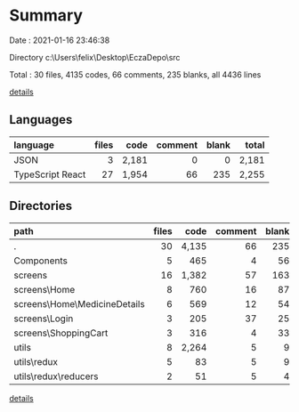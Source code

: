 # Summary

Date : 2021-01-16 23:46:38

Directory c:\Users\felix\Desktop\EczaDepo\src

Total : 30 files,  4135 codes, 66 comments, 235 blanks, all 4436 lines

[details](details.md)

## Languages
| language | files | code | comment | blank | total |
| :--- | ---: | ---: | ---: | ---: | ---: |
| JSON | 3 | 2,181 | 0 | 0 | 2,181 |
| TypeScript React | 27 | 1,954 | 66 | 235 | 2,255 |

## Directories
| path | files | code | comment | blank | total |
| :--- | ---: | ---: | ---: | ---: | ---: |
| . | 30 | 4,135 | 66 | 235 | 4,436 |
| Components | 5 | 465 | 4 | 56 | 525 |
| screens | 16 | 1,382 | 57 | 163 | 1,602 |
| screens\Home | 8 | 760 | 16 | 87 | 863 |
| screens\Home\MedicineDetails | 6 | 569 | 12 | 54 | 635 |
| screens\Login | 3 | 205 | 37 | 25 | 267 |
| screens\ShoppingCart | 3 | 316 | 4 | 33 | 353 |
| utils | 8 | 2,264 | 5 | 9 | 2,278 |
| utils\redux | 5 | 83 | 5 | 9 | 97 |
| utils\redux\reducers | 2 | 51 | 5 | 4 | 60 |

[details](details.md)